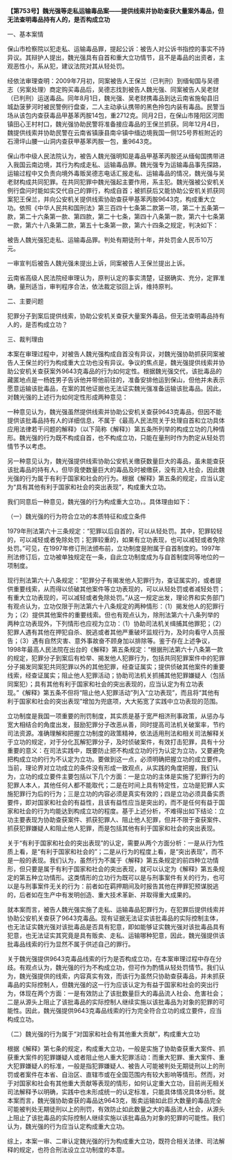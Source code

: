 **【第753号】魏光强等走私运输毒品案——提供线索并协助查获大量案外毒品，但无法查明毒品持有人的，是否构成立功**

一、基本案情

保山市检察院以犯走私、运输毒品罪，提起公诉：被告人对公诉书指控的事实不持异议。其辩护人提出，魏光强具有自首和重大立功情节，且不是毒品的出资者，主观恶性小，系从犯，建议法院对其从轻处罚。

经依法审理查明：2009年7月初，同案被告人王保兰（已判刑）到缅甸国与吴德志（另案处理）商定购买毒品后，吴德志找到被告人魏光强、同案被告人吴老财（已判刑）运送毒品。同年8月1日，魏光强、吴老财携毒品到达云南省施甸县旧城勐菠萝河时被民警例行盘查，二人主动承认携带的黑色拎包内装有毒品。民警当场从该包内查获毒品甲基苯丙胺14包，重2712克。同月2日，在保山市隆阳区河图镇田心王村村口，魏光强协助民警将准备接应毒品的王保兰抓获。同年12月4日，魏提供线索并协助民警在云南省镇康县南伞镇中缅边境我国一侧125号界桩附近的石滑坪山腰一山洞内查获甲基苯丙胺一包，重9643克。

保山市中级人民法院认为，被告人魏光强明知是毒品甲基苯丙胺还从缅甸国携带进入我国云南边境，其行为构成走私、运输毒品罪。魏光强专为运输毒品事先探路，运输过程中又负责向境外毒贩吴德志电话汇报走私、运输毒品的情况，魏光强与吴老财构成共同犯罪。在共同犯罪中魏光强起主要作用，系主犯。魏光强被公安机关例行盘问时能如实交代自己的罪行，构成自首；被抓获后又能协助公安机关抓获同案犯王保兰，并向公安机关提供线索协助查获甲基苯丙胺9643克，构成重大立功。依照《中华人民共和国刑法》第三百四十七条第二款第一项，第二十五条第一款，第二十六条第一款、第四款，第二十七条，第四十八条第一款，第六十七条第一款，第六十八条第二款，第五十七条第一款，第六十四条之规定，判决如下：

被告人魏光强犯走私、运输毒品罪。判处有期徒刑十年，并处罚金人民币10万元。

一审宣判后被告人魏光强未提出上诉，同案被告人王保兰提出上诉。

云南省高级人民法院经审理认为，原判认定的事实清楚，证据确实、充分，定罪准确，量刑适当，审判程序合法，依法裁定驳回上诉，维持原判。

二、主要问题

犯罪分子到案后提供线索，协助公安机关查获大量案外毒品，但无法查明毒品持有人的，是否构成立功？

三、裁判理由

本案在审理过程中，对被告人魏光强构成自首没有异议，对魏光强协助抓获同案被告人王保兰的行为构成重大立功也没有异议。争议的焦点是，魏光强提供线索并协助公安机关查获案外9643克毒品的行为如何定性。根据魏光强交代，该批毒品的藏匿地点是一杨姓男子告诉他并带他前往的，准备安排他运到保山，但他并未表示愿意运输该批毒品，在案的其他证据也无法证实魏光强准备运输该批毒品。因此，对魏光强的上述行为如何定性形成两种意见：

一种意见认为，魏光强虽然提供线索并协助公安机关查获9643克毒品，但因不能提供该批毒品持有人的详细信息，不属于《最高人民法院关于处理自首和立功具体应用法律若干问题的解释》（以下简称《解释》）第五条所列举的构成立功的几种情形。魏光强的行为既不构成自首，也不构成立功，只能在量刑时作为酌定从轻处罚情节予以考虑。

另一种意见认为，魏光强提供线索协助公安机关缴获数量巨大的毒品，虽未能查获该批毒品的持有人，但毕竟使数量巨大的毒品及时被缴获，没有流入社会，因此魏光强的行为属于有利于国家和社会的行为。根据《解释》第五条的规定，应当认定为“具有其他有利于国家和社会的突出表现”，构成重大立功。

我们同意后一种意见，魏光强的行为构成重大立功，。具体理由如下：

（一）魏光强的行为符合立功的本质特征和成立条件

1979年刑法第六十三条规定：“犯罪以后自首的，可以从轻处罚。其中，犯罪较轻的，可以减轻或者免除处罚；犯罪较重的，如果有立功表现，也可以减轻或者免除处罚。”可见，在1997年修订刑法颁布前，立功制度是附属于自首制度的。1997年刑法修订后，立功被单独规定在一条，自此立功制度成为与自首制度同等地位的一项制度。

现行刑法第六十八条规定：“犯罪分子有揭发他人犯罪行为，查证属实的，或者提供重要线索，从而得以侦破其他案件等立功表现的，可以从轻处罚或者减轻处罚；有重大立功表现的，可以减轻或者免除处罚。”从这一规定出发，理论界和实务部门有观点认为，立功仅限于刑法第六十八条规定的两种情形：（1）揭发他人的犯罪行为；（2）提供其他案件的重要线索。但也有观点认为，除刑法第六十八条列举的两种立功表现外，下列情形也应视为立功：（1）协助司法机关缉捕其他罪犯；（2）犯罪人遇有其他在押犯自杀、脱逃或者其他严重破坏监规行为，及时向看守人员报告；（3）遇有自然灾害、意外事故奋不顾身加以排除等。鉴于存在上述争议，1998年最高人民法院在出台的《解释》第五条规定：“根据刑法第六十八条第一款的规定，犯罪分子到案后有检举、揭发他人犯罪行为，包括共同犯罪案件中的犯罪分子揭发同案犯共同犯罪以外的其他犯罪，经查证属实；提供侦破其他案件的重要线索，经查证属实；阻止他人犯罪活动；协助司法机关抓捕其他犯罪嫌疑人（包括同案犯）；具有其他有利于国家和社会的突出表现的，应当认定为有立功表现。”《解释》第五条不但将“阻止他人犯罪活动”列入“立功表现”，而且将“其他有利于国家和社会的突出表现”增加为兜底项，大大拓宽了实践中立功表现的范围。

立功制度是我国一项重要的刑罚制度，其实质是基于宽严相济刑事政策，从惩办与宽大相结合的角度出发，鼓励犯罪分子改恶从善，同时提高司法机关破案率，节约司法资源。准确理解和把握立功制度的政策精神，依法适用刑法和相关司法解释关于立功的规定，对于分化瓦解犯罪分子，及时侦破案件，有效打击犯罪，具有十分重要的意义：在司法实践中，既要防止把不构成立功的行为认定为立功，又要避免把构成立功的行为不认定为立功。要做到这一点，必须明确把握立功的成立要件。当前，理论界对立功成立的条件没有形成一致观点，从实践的角度把握，我们认为，立功的成立要件主要包括以下几个方面：一是立功的主体是实施了犯罪行为的犯罪人本人，其他任何人都不能取代；二是在时间上具有特定性，立功是犯罪人实施犯罪行为后的行为；三是立功的内容必须是真实有效的；四是立功必须具备实质要件，即对国家和社会的有益性，且该有益性应当是突出的，而不是任何有益于国家和社会的行为均能达到构成立功的程度。基于上述分析，不难得出如下结论：立功主要表现为协助查获案件、抓获犯罪人、阻止他人犯罪，但并不限于查获案件、抓获犯罪嫌疑人和阻止他人犯罪，而是包括其他有利于国家和社会的突出表现。

关于“有利于国家和社会的突出表现”的认定，需要从两个方面分析：一是从行为性质上看，是“有利于国家和社会的”；二是从行为的程度上看，是“突出表现”，而不是一般的表现。我们认为，虽然行为不属于《解释》第五条规定的前四种立功情形，但只要是属于有利于国家和社会的突出表现，就可以认定为《解释》第五条规定的第五种立功情形。这类情形的立功行为既可以是与刑事案件有关的行为，也可以是与刑事案件无关的行为：前者如在羁押期间及时报告其他在押罪犯预谋脱逃的，后者如在生产中有发明创造、重大技术革新、并取得重大成果的。

就本案而言，被告人魏光强实施了走私、运输毒品犯罪行为，在犯罪后提供线索并协助公安机关查获了9643克毒品。现有证据无法证实该批毒品的实际控制主体，也无法证实魏光强对该批毒品是否具有犯意，即如能够证实魏光强对该批毒品具有犯意，也无法证实其究竟是具有贩卖、走私、运输哪种犯意，因此，魏光强提供该批毒品线索的行为显然不属于供述自己的罪行。

关于魏光强提供9643克毒品线索的行为是否构成立功，在本案审理过程中存在分歧。有观点认为，魏光强的行为不构成立功，但可作为酌情从轻处罚情节。我们认为，魏光强提供的线索，内容真实有效，而该行为虽然只协助查获毒品，并未抓获毒品的实际控制人，但魏光强的这一行为应该认定为有益于国家和社会的突出行为，体现在两个方面：一是有效防止了该批数量巨大的毒品流人社会、危害社会；二是从源头上阻止了该批毒品的实际控制人继续实施以该批毒品为对象的犯罪的可能性。因此，魏光强提供9643克毒品线索的行为完全符合立功的成立要件，应当构成立功。

（二）魏光强的行为属于“对国家和社会有其他重大贡献”，构成重大立功

根据《解释》第七条的规定，构成重大立功，一般是实施了协助查获重大案件、抓获重大案件的犯罪嫌疑人或者阻止他人重大犯罪活动：而重大犯罪、重大案件、重大犯罪嫌疑人的标准，一般是指犯罪嫌疑人、被告人可能被判处无期徒刑以上的刑罚或者案件在本省、自治区、直辖市或在全国范围内有较大影响等情形。然而，对于对国家和社会有其他重大贡献等表现的情形，如何认定重大立功，目前尚无相关司法解释予以明确，实践中也未形成统一的认定标准，只能具体情况具体分析。就本案而言，魏光强协助查获的毒品达9643克，贩卖运输如此巨大数量的毒品完全可能被判处无期徒刑以上的刑罚，有效防止如此数量之大的毒品流人社会，从源头上阻止了该批毒品的实际控制人继续实施以该批毒品为对象的犯罪的可能性。我们认为，魏光强的行为应当认定构成重大立功。

综上，本案一审、二审认定魏光强的行为构成重大立功，既符合相关法律、司法解释的规定，也符合刑法设立立功制度的本意。